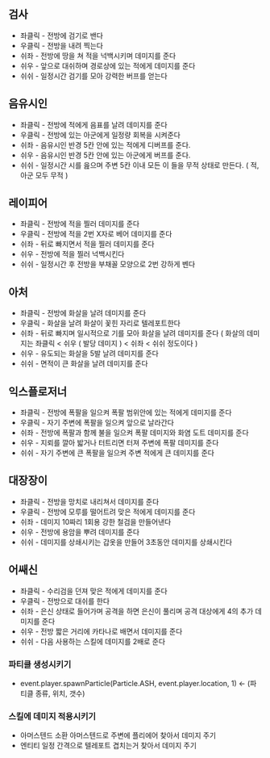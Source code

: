 ## 검사

- 좌클릭 - 전방에 검기로 밴다
- 우클릭 - 전방을 내려 찍는다  
- 쉬좌 - 전방에 땅을 쳐 적을 넉백시키며 데미지를 준다
- 쉬우 - 앞으로 대쉬하며 경로상에 있는 적에게 데미지를 준다
- 쉬쉬 - 일정시간 검기를 모아 강력한 버프를 얻는다


## 음유시인

- 좌클릭 - 전방에 적에게 음표를 날려 데미지를 준다
- 우클릭 - 전방에 있는 아군에게 일정량 회복을 시켜준다
- 쉬좌 - 음유시인 반경 5칸 안에 있는 적에게 디버프를 준다.
- 쉬우 - 음유시인 반경 5칸 안에 있는 아군에게 버프를 준다.
- 쉬쉬 - 일정시간 시를 읊으며 주변 5칸 이내 모든 이 들을 무적 상태로 만든다. ( 적, 아군 모두 무적 )


## 레이피어

- 좌클릭 - 전방에 적을 찔러 데미지를 준다
- 우클릭 - 전방에 적을 2번 X자로 베어 데미지를 준다
- 쉬좌 - 뒤로 빠지면서 적을 찔러 데미지를 준다
- 쉬우 - 전방에 적을 찔러 넉백시킨다
- 쉬쉬 - 일정시간 후 전방을 부채꼴 모양으로 2번 강하게 벤다


## 아처

- 좌클릭 - 전방에 화살을 날려 데미지를 준다
- 우클릭 - 화살을 날려 화살이 꽃힌 자리로 텔레포트한다
- 쉬좌 - 뒤로 빠지며 일시적으로 기를 모아 화살을 날려 데미지를 준다 ( 화살의 데미지는 좌클릭 < 쉬우 ( 발당 데미지 ) < 쉬좌 < 쉬쉬 정도이다 )
- 쉬우 - 유도되는 화살을 5발 날려 데미지를 준다
- 쉬쉬 - 면적이 큰 화살을 날려 데미지를 준다


## 익스플로저너

- 좌클릭 - 전방에 폭팔을 일으켜 폭팔 범위안에 있는 적에게 데미지를 준다
- 우클릭 - 자기 주변에 폭팔을 일으켜 앞으로 날라간다
- 쉬좌 - 전방에 폭팔과 함께 불을 일으켜 폭팔 데미지와 화염 도트 데미지를 준다
- 쉬우 - 지뢰를 깔아 밟거나 터트리면 터져 주변에 폭팔 데미지를 준다
- 쉬쉬 - 자기 주변에 큰 폭팔을 일으켜 주변 적에게 큰 데미지를 준다


## 대장장이

- 좌클릭 - 전방을 망치로 내리쳐서 데미지를 준다
- 우클릭 - 전방에 모루를 떨어트려 맞은 적에게 데미지를 준다
- 쉬좌 - 데미지 10짜리 1회용 강한 철검을 만들어낸다
- 쉬우 - 전방에 용암을 뿌려 데미지를 준다
- 쉬쉬 - 데미지를 상쇄시키는 갑옷을 만들어 3초동안 데미지를 상쇄시킨다


## 어쌔신

- 좌클릭 - 수리검을 던져 맞은 적에게 데미지를 준다
- 우클릭 - 전방으로 대쉬를 한다
- 쉬좌 - 은신 상태로 들어가며 공격을 하면 은신이 풀리며 공격 대상에게 4의 추가 데미지를 준다
- 쉬우 - 전방 짧은 거리에 카타나로 배면서 데미지를 준다
- 쉬쉬 - 다음 사용하는 스킬에 데미지를 2배로 준다

### 파티클 생성시키기
- event.player.spawnParticle(Particle.ASH, event.player.location, 1) <- (파티클 종류, 위치, 갯수)

### 스킬에 데미지 적용시키기
- 아머스텐드 소환 아머스텐드로 주변에 플리에어 찾아서 데미지 주기
- 엔티티 일정 간격으로 텔레포트 겹치는거 찾아서 데미지 주기
